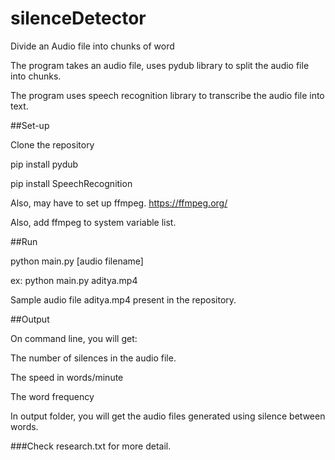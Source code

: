 # silenceDetector
Divide an Audio file into chunks of word

The program takes an audio file, uses pydub library to split the audio file into chunks.

The program uses speech recognition library to transcribe the audio file into text.


##Set-up

Clone the repository

pip install pydub

pip install SpeechRecognition

Also, may have to set up ffmpeg. https://ffmpeg.org/

Also, add ffmpeg to system variable list.


##Run

python main.py [audio filename]

ex: python main.py aditya.mp4


Sample audio file aditya.mp4 present in the repository.


##Output

On command line, you will get:

The number of silences in the audio file.

The speed in words/minute

The word frequency


In output folder, you will get the audio files generated using silence between words.


###Check research.txt for more detail.

